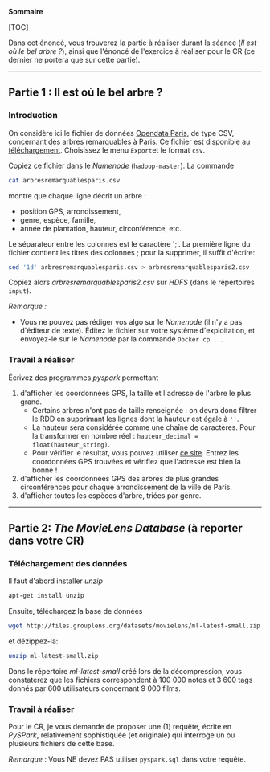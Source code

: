 **Sommaire**

[TOC]

Dans cet énoncé, vous trouverez la partie à réaliser durant la séance (_Il est où le bel arbre ?_), ainsi que l'énoncé de l'exercice à réaliser pour le CR (ce dernier ne portera que sur cette partie).

---
## Partie 1 : Il est où le bel arbre ?

### Introduction

On considère ici le fichier de données [Opendata Paris](http://opendata.paris.fr), de type CSV, concernant des arbres remarquables à Paris. Ce fichier est disponible au [téléchargement](https://opendata.paris.fr/explore/dataset/arbresremarquablesparis/information/). Choisissez le menu `Export`et le format `csv`.

Copiez ce fichier dans le _Namenode_ (`hadoop-master`). La commande 
```bash
cat arbresremarquablesparis.csv
```
montre que chaque ligne décrit un arbre : 

  - position GPS, arrondissement, 
  - genre, espèce, famille, 
  - année de plantation, hauteur, circonférence, etc. 

Le séparateur entre les colonnes est le caractère ';'. La première ligne du fichier contient les titres des colonnes ; pour la supprimer, il suffit d'écrire:
```bash
sed '1d' arbresremarquablesparis.csv > arbresremarquablesparis2.csv 
```
Copiez alors _arbresremarquablesparis2.csv_ sur _HDFS_ (dans le répertoires `input`).

*Remarque :* 

  - Vous ne pouvez pas rédiger vos algo sur le _Namenode_ (il n'y a pas d'éditeur de texte). Éditez le fichier sur votre système d'exploitation, et envoyez-le sur le _Namenode_ par la commande `Docker cp ..`.


### Travail à réaliser

Écrivez des programmes _pyspark_ permettant 

  1. d'afficher les coordonnées GPS, la taille et l'adresse de l'arbre le plus grand.   
     - Certains arbres n'ont pas de taille renseignée : on devra donc filtrer le RDD en supprimant les lignes dont la hauteur est égale à `''`.       
     - La hauteur sera considérée comme une chaîne de caractères. Pour la transformer en nombre réel : `hauteur_decimal = float(hauteur_string)`.     
     - Pour vérifier le résultat, vous pouvez utiliser [ce site](http://www.coordonnees-gps.fr/). Entrez les coordonnées GPS trouvées et vérifiez que l'adresse est bien la bonne !    
  1. d'afficher les coordonnées GPS des arbres de plus grandes circonférences pour chaque arrondissement de la ville de Paris.
  1. d'afficher toutes les espèces d'arbre, triées par genre. 

---
## Partie 2: _The MovieLens Database_ (à reporter dans votre CR)

### Téléchargement des données

Il faut d'abord installer _unzip_
```bash
apt-get install unzip
```
Ensuite, téléchargez la base de données
```bash
wget http://files.grouplens.org/datasets/movielens/ml-latest-small.zip
```
et dézippez-la:
```bash
unzip ml-latest-small.zip
```
Dans le répertoire _ml-latest-small_ créé lors de la décompression, vous constaterez que les fichiers correspondent à 100 000 notes et 3 600 tags donnés par 600 utilisateurs concernant 9 000 films.

### Travail à réaliser

Pour le CR, je vous demande de proposer une (1) requête, écrite en _PySPark_, relativement sophistiquée (et originale) qui interroge un ou plusieurs fichiers de cette base.

*Remarque* : Vous NE devez PAS utiliser `pyspark.sql` dans votre requête.